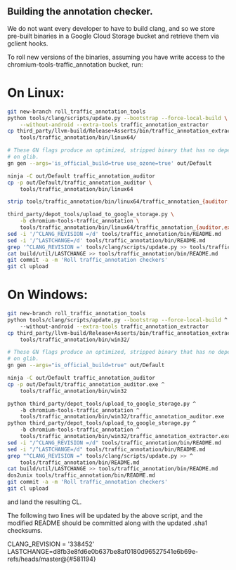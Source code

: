 ## Building the annotation checker.
We do not want every developer to have to build clang, and so we store pre-built
binaries in a Google Cloud Storage bucket and retrieve them via gclient hooks.

To roll new versions of the binaries, assuming you have write access
to the chromium-tools-traffic_annotation bucket, run:

# On Linux:
```bash
git new-branch roll_traffic_annotation_tools
python tools/clang/scripts/update.py --bootstrap --force-local-build \
    --without-android --extra-tools traffic_annotation_extractor
cp third_party/llvm-build/Release+Asserts/bin/traffic_annotation_extractor \
    tools/traffic_annotation/bin/linux64/

# These GN flags produce an optimized, stripped binary that has no dependency
# on glib.
gn gen --args='is_official_build=true use_ozone=true' out/Default

ninja -C out/Default traffic_annotation_auditor
cp -p out/Default/traffic_annotation_auditor \
    tools/traffic_annotation/bin/linux64

strip tools/traffic_annotation/bin/linux64/traffic_annotation_{auditor,extractor}

third_party/depot_tools/upload_to_google_storage.py \
    -b chromium-tools-traffic_annotation \
    tools/traffic_annotation/bin/linux64/traffic_annotation_{auditor,extractor}
sed -i '/^CLANG_REVISION =/d' tools/traffic_annotation/bin/README.md
sed -i '/^LASTCHANGE=/d' tools/traffic_annotation/bin/README.md
grep '^CLANG_REVISION =' tools/clang/scripts/update.py >> tools/traffic_annotation/bin/README.md
cat build/util/LASTCHANGE >> tools/traffic_annotation/bin/README.md
git commit -a -m 'Roll traffic_annotation checkers'
git cl upload

```

# On Windows:
```bash
git new-branch roll_traffic_annotation_tools
python tools/clang/scripts/update.py --bootstrap --force-local-build ^
    --without-android --extra-tools traffic_annotation_extractor
cp third_party/llvm-build/Release+Asserts/bin/traffic_annotation_extractor.exe ^
    tools/traffic_annotation/bin/win32/

# These GN flags produce an optimized, stripped binary that has no dependency
# on glib.
gn gen --args="is_official_build=true" out/Default

ninja -C out/Default traffic_annotation_auditor
cp -p out/Default/traffic_annotation_auditor.exe ^
    tools/traffic_annotation/bin/win32

python third_party/depot_tools/upload_to_google_storage.py ^
    -b chromium-tools-traffic_annotation ^
    tools/traffic_annotation/bin/win32/traffic_annotation_auditor.exe
python third_party/depot_tools/upload_to_google_storage.py ^
    -b chromium-tools-traffic_annotation ^
    tools/traffic_annotation/bin/win32/traffic_annotation_extractor.exe
sed -i "/^CLANG_REVISION =/d" tools/traffic_annotation/bin/README.md
sed -i "/^LASTCHANGE=/d" tools/traffic_annotation/bin/README.md
grep "^CLANG_REVISION =" tools/clang/scripts/update.py >> ^
    tools/traffic_annotation/bin/README.md
cat build/util/LASTCHANGE >> tools/traffic_annotation/bin/README.md
dos2unix tools/traffic_annotation/bin/README.md
git commit -a -m 'Roll traffic_annotation checkers'
git cl upload

```

and land the resulting CL.

The following two lines will be updated by the above script, and the modified
README should be committed along with the updated .sha1 checksums.

CLANG_REVISION = '338452'
LASTCHANGE=d8fb3e8fd6e0b637be8af0180d96527541e6b69e-refs/heads/master@{#581194}
